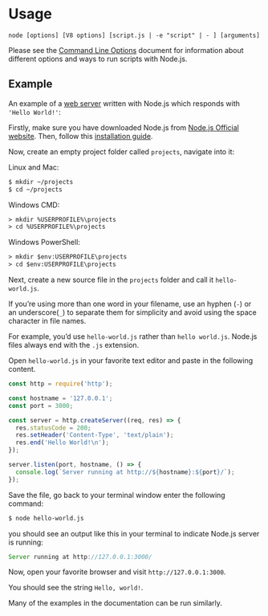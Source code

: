 # Usage

<!--introduced_in=v0.10.0-->
<!--type=misc-->

`node [options] [V8 options] [script.js | -e "script" | - ] [arguments]`

Please see the [Command Line Options][] document for information about
different options and ways to run scripts with Node.js.

## Example
An example of a [web server][] written with Node.js which responds with
`'Hello World!'`:

Firstly, make sure you have downloaded Node.js from [Node.js Official website](http://nodejs.org/#download).
Then, follow this [installation guide](https://nodejs.org/en/download/package-manager/).


Now, create an empty project folder called `projects`, navigate into it:

Linux and Mac:

```txt
$ mkdir ~/projects
$ cd ~/projects
```
Windows CMD:
```txt
> mkdir %USERPROFILE%\projects
> cd %USERPROFILE%\projects
```

Windows PowerShell:

```txt
> mkdir $env:USERPROFILE\projects
> cd $env:USERPROFILE\projects
```

Next, create a new source file in the `projects` folder and call it `hello-world.js`.

If you’re using more than one word in your filename, use an hyphen (`-`) or an underscore(`_`) to separate them for simplicity and avoid using the space character in file names. 

For example, you’d use `hello-world.js` rather than `hello world.js`.
Node.js files always end with the `.js` extension. 

Open `hello-world.js` in your favorite text editor and paste in the following content.


```js
const http = require('http');

const hostname = '127.0.0.1';
const port = 3000;

const server = http.createServer((req, res) => {
  res.statusCode = 200;
  res.setHeader('Content-Type', 'text/plain');
  res.end('Hello World!\n');
});

server.listen(port, hostname, () => {
  console.log(`Server running at http://${hostname}:${port}/`);
});
```
Save the file, go back to your terminal window enter the following command:

```txt
$ node hello-world.js
```
you should see an output like this in your terminal to indicate Node.js server is running:
 ```javascript
 Server running at http://127.0.0.1:3000/
 ````
 Now, open your favorite browser and visit `http://127.0.0.1:3000`.
 
 You should see the string `Hello, world!`. 

Many of the examples in the documentation can be run similarly.

[Command Line Options]: cli.html#cli_command_line_options
[web server]: http.html
